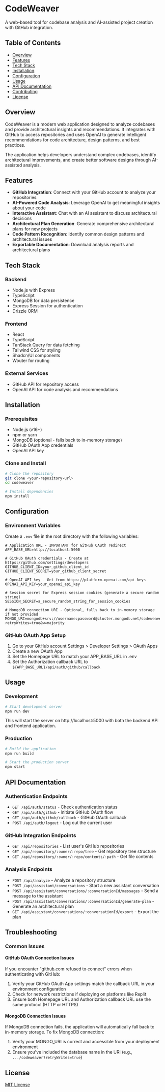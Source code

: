 # CodeWeaver

A web-based tool for codebase analysis and AI-assisted project creation with GitHub integration.

## Table of Contents

- [Overview](#overview)
- [Features](#features)
- [Tech Stack](#tech-stack)
- [Installation](#installation)
- [Configuration](#configuration)
- [Usage](#usage)
- [API Documentation](#api-documentation)
- [Contributing](#contributing)
- [License](#license)

## Overview

CodeWeaver is a modern web application designed to analyze codebases and provide architectural insights and recommendations. It integrates with GitHub to access repositories and uses OpenAI to generate intelligent recommendations for code architecture, design patterns, and best practices.

The application helps developers understand complex codebases, identify architectural improvements, and create better software designs through AI-assisted analysis.

## Features

- **GitHub Integration**: Connect with your GitHub account to analyze your repositories
- **AI-Powered Code Analysis**: Leverage OpenAI to get meaningful insights about your code
- **Interactive Assistant**: Chat with an AI assistant to discuss architectural decisions
- **Architectural Plan Generation**: Generate comprehensive architectural plans for new projects
- **Code Pattern Recognition**: Identify common design patterns and architectural issues
- **Exportable Documentation**: Download analysis reports and architectural plans

## Tech Stack

### Backend
- Node.js with Express
- TypeScript
- MongoDB for data persistence
- Express Session for authentication
- Drizzle ORM

### Frontend
- React
- TypeScript
- TanStack Query for data fetching
- Tailwind CSS for styling
- Shadcn/UI components
- Wouter for routing

### External Services
- GitHub API for repository access
- OpenAI API for code analysis and recommendations

## Installation

### Prerequisites

- Node.js (v16+)
- npm or yarn
- MongoDB (optional - falls back to in-memory storage)
- GitHub OAuth App credentials
- OpenAI API key

### Clone and Install

```bash
# Clone the repository
git clone <your-repository-url>
cd codeweaver

# Install dependencies
npm install
```

## Configuration

### Environment Variables

Create a `.env` file in the root directory with the following variables:

```
# Application URL - IMPORTANT for GitHub OAuth redirect
APP_BASE_URL=http://localhost:5000

# GitHub OAuth credentials - Create at https://github.com/settings/developers
GITHUB_CLIENT_ID=your_github_client_id
GITHUB_CLIENT_SECRET=your_github_client_secret

# OpenAI API key - Get from https://platform.openai.com/api-keys
OPENAI_API_KEY=your_openai_api_key

# Session secret for Express session cookies (generate a secure random string)
SESSION_SECRET=a_secure_random_string_for_session_cookies

# MongoDB connection URI - Optional, falls back to in-memory storage if not provided
MONGO_URI=mongodb+srv://username:password@cluster.mongodb.net/codeweaver?retryWrites=true&w=majority
```

### GitHub OAuth App Setup

1. Go to your GitHub account Settings > Developer Settings > OAuth Apps
2. Create a new OAuth App
3. Set the Homepage URL to match your APP_BASE_URL in .env
4. Set the Authorization callback URL to `${APP_BASE_URL}/api/auth/github/callback`

## Usage

### Development

```bash
# Start development server
npm run dev
```

This will start the server on http://localhost:5000 with both the backend API and frontend application.

### Production

```bash
# Build the application
npm run build

# Start the production server
npm start
```

## API Documentation

### Authentication Endpoints

- `GET /api/auth/status` - Check authentication status
- `GET /api/auth/github` - Initiate GitHub OAuth flow
- `GET /api/auth/github/callback` - GitHub OAuth callback
- `POST /api/auth/logout` - Log out the current user

### GitHub Integration Endpoints

- `GET /api/repositories` - List user's GitHub repositories
- `GET /api/repository/:owner/:repo/tree` - Get repository tree structure
- `GET /api/repository/:owner/:repo/contents/:path` - Get file contents

### Analysis Endpoints

- `POST /api/analyze` - Analyze a repository structure
- `POST /api/assistant/conversations` - Start a new assistant conversation
- `POST /api/assistant/conversations/:conversationId/messages` - Send a message to the assistant
- `POST /api/assistant/conversations/:conversationId/generate-plan` - Generate an architectural plan
- `GET /api/assistant/conversations/:conversationId/export` - Export the plan

## Troubleshooting

### Common Issues

#### GitHub OAuth Connection Issues

If you encounter "github.com refused to connect" errors when authenticating with GitHub:

1. Verify your GitHub OAuth App settings match the callback URL in your environment configuration
2. Check for network restrictions if deploying on platforms like Replit
3. Ensure both Homepage URL and Authorization callback URL use the same protocol (HTTP or HTTPS)

#### MongoDB Connection Issues

If MongoDB connection fails, the application will automatically fall back to in-memory storage. To fix MongoDB connection:

1. Verify your MONGO_URI is correct and accessible from your deployment environment
2. Ensure you've included the database name in the URI (e.g., `.../codeweaver?retryWrites=true`)

## License

[MIT License](LICENSE)